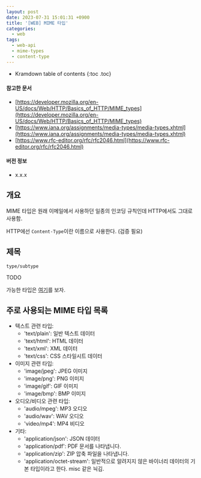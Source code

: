 ```yaml
---
layout: post
date: 2023-07-31 15:01:31 +0900
title: '[WEB] MIME 타입'
categories:
  - web
tags:
  - web-api
  - mime-types
  - content-type
---
```


* Kramdown table of contents
{:toc .toc}

#### 참고한 문서


- [https://developer.mozilla.org/en-US/docs/Web/HTTP/Basics_of_HTTP/MIME_types](https://developer.mozilla.org/en-US/docs/Web/HTTP/Basics_of_HTTP/MIME_types)
- [https://www.iana.org/assignments/media-types/media-types.xhtml](https://www.iana.org/assignments/media-types/media-types.xhtml)
- [https://www.rfc-editor.org/rfc/rfc2046.html](https://www.rfc-editor.org/rfc/rfc2046.html)

#### 버전 정보

- x.x.x


## 개요

MIME 타입은 원래 이메일에서 사용하던 일종의 인코딩 규칙인데 HTTP에서도 그대로 사용함.

HTTP에선 `Content-Type`이란 이름으로 사용한다. (검증 필요)


## 제목

```
type/subtype
```

TODO

가능한 타입은 [여기](https://www.iana.org/assignments/media-types/media-types.xhtml#text)를 보자.


## 주로 사용되는 MIME 타입 목록

- 텍스트 관련 타입:
  - 'text/plain': 일반 텍스트 데이터
  - 'text/html': HTML 데이터
  - 'text/xml': XML 데이터
  - 'text/css': CSS 스타일시트 데이터
- 이미지 관련 타입:
  - 'image/jpeg': JPEG 이미지
  - 'image/png': PNG 이미지
  - 'image/gif': GIF 이미지
  - 'image/bmp': BMP 이미지
- 오디오/비디오 관련 타입:
  - 'audio/mpeg': MP3 오디오
  - 'audio/wav': WAV 오디오
  - 'video/mp4': MP4 비디오
- 기타:
  - 'application/json': JSON 데이터
  - 'application/pdf': PDF 문서를 나타냅니다.
  - 'application/zip': ZIP 압축 파일을 나타냅니다.
  - 'application/octet-stream': 일반적으로 알려지지 않은 바이너리 데이터의 기본 타입이라고 한다. misc 같은 늭김.
